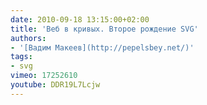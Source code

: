 ```yaml
---
date: 2010-09-18 13:15:00+02:00
title: 'Веб в кривых. Второе рождение SVG'
authors:
- '[Вадим Макеев](http://pepelsbey.net/)'
tags:
- svg
vimeo: 17252610
youtube: DDR19L7Lcjw
---
```

